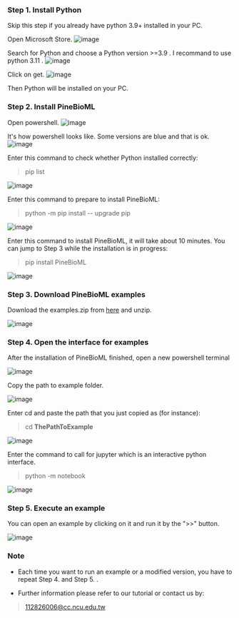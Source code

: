 ### Step 1. Install Python
Skip this step if you already have python 3.9+ installed in your PC.    

Open Microsoft Store.
![image](./microsoft_store.png)

 Search for Python and choose a Python version >=3.9 . I recommand to use python 3.11 .
![image](./python_version.png)

Click on get.
![image](./python311.png)

Then Python will be installed on your PC.    

### Step 2. Install PineBioML
Open powershell.
![image](./open_powershell.png)

It's how powershell looks like. Some versions are blue and that is ok.
![image](./terminal.png)

Enter this command to check whether Python installed correctly:
> pip list

![image](./terminal_check.png)

Enter this command to prepare to install PineBioML: 
> python -m pip install -- upgrade pip 

![image](./terminal_updatepip.png)

Enter this command to install PineBioML, it will take about 10 minutes. You can jump to Step 3 while the installation is in progress: 
> pip install PineBioML

![image](./terminal_install_PineBioML.png)

### Step 3. Download PineBioML examples
Download the examples.zip from [here](https://github.com/ICMOL/PineBioML/releases/tag/v1.2.0) and unzip.

![image](./example.png)

    
### Step 4. Open the interface for examples
After the installation of PineBioML finished, open a new powershell terminal

![image](./terminal.png)

Copy the path to example folder.

![image](./example_folder.png)

Enter cd and paste the path that you just copied as (for instance):
> cd __ThePathToExample__

![image](./cd_folder.png)

Enter the command to call for jupyter which is an interactive python interface.
> python -m notebook

![image](./jupyter.png)


### Step 5. Execute an example
You can open an example by clicking on it and run it by the ">>" button.

![image](../../images/tutorial/jupyter_runall.png)


### Note
- Each time you want to run an example or a modified version, you have to repeat Step 4. and Step 5. .

- Further information please refer to our tutorial or contact us by:
> 112826006@cc.ncu.edu.tw